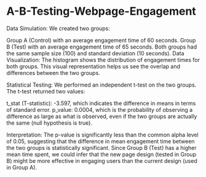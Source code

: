 # A-B-Testing-Webpage-Engagement
Data Simulation: We created two groups:

Group A (Control) with an average engagement time of 60 seconds. Group B (Test) with an average engagement time of 65 seconds. Both groups had the same sample size (100) and standard deviation (10 seconds). Data Visualization: The histogram shows the distribution of engagement times for both groups. This visual representation helps us see the overlap and differences between the two groups.

Statistical Testing: We performed an independent t-test on the two groups. The t-test returned two values:

t_stat (T-statistic): -3.597, which indicates the difference in means in terms of standard error. p_value: 0.0004, which is the probability of observing a difference as large as what is observed, even if the two groups are actually the same (null hypothesis is true).

Interpretation: The p-value is significantly less than the common alpha level of 0.05, suggesting that the difference in mean engagement time between the two groups is statistically significant. Since Group B (Test) has a higher mean time spent, we could infer that the new page design (tested in Group B) might be more effective in engaging users than the current design (used in Group A).

